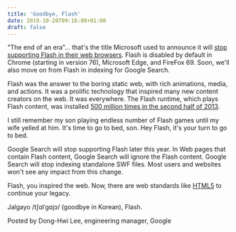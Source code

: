 ```yaml
---
title: 'Goodbye, Flash'
date: 2019-10-28T09:16:00+01:00
draft: false
---
```


"The end of an era"... that's the title Microsoft used to announce it will [stop supporting Flash in their web browsers](https://blogs.windows.com/msedgedev/2017/07/25/flash-on-windows-timeline/ ). Flash is disabled by default in Chrome (starting in version 76), Microsoft Edge, and FireFox 69. Soon, we'll also move on from Flash in indexing for Google Search.

Flash was the answer to the boring static web, with rich animations, media, and actions. It was a prolific technology that inspired many new content creators on the web. It was everywhere. The Flash runtime, which plays Flash content, was installed [500 million times in the second half of 2013](https://www.adobe.com/products/flashruntimes/statistics.html).

I still remember my son playing endless number of Flash games until my wife yelled at him. It's time to go to bed, son. Hey Flash, it's your turn to go to bed.

Google Search will stop supporting Flash later this year. In Web pages that contain Flash content, Google Search will ignore the Flash content. Google Search will stop indexing standalone SWF files. Most users and websites won't see any impact from this change.

Flash, you inspired the web. Now, there are web standards like [HTML5](https://en.wikipedia.org/wiki/Comparison_of_HTML5_and_Flash ) to continue your legacy.

Jalgayo /tʃɑlˈgɑjɔ/ (goodbye in Korean), Flash.

Posted by Dong-Hwi Lee, engineering manager, Google